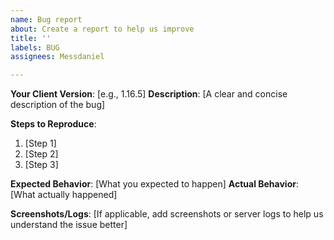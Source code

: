 ```yaml
---
name: Bug report
about: Create a report to help us improve
title: ''
labels: BUG
assignees: Messdaniel

---
```


**Your Client Version**: [e.g., 1.16.5]
   **Description**: [A clear and concise description of the bug]
   
   **Steps to Reproduce**:
   1. [Step 1]
   2. [Step 2]
   3. [Step 3]
   
   **Expected Behavior**: [What you expected to happen]
   **Actual Behavior**: [What actually happened]
   
   **Screenshots/Logs**: [If applicable, add screenshots or server logs to help us understand the issue better]
